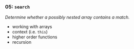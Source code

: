 ### 05: `search`

*Determine whether a possibly nested array contains a match.*

- working with arrays
- context (i.e. `this`)
- higher order functions
- recursion